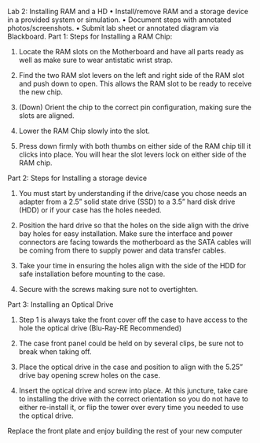 Lab 2: Installing RAM and a HD 
•	 Install/remove RAM and a storage device in a provided system or simulation.
•	Document steps with annotated photos/screenshots.
•	Submit lab sheet or annotated diagram via Blackboard.
Part 1: Steps for Installing a RAM Chip:
 
1)	Locate the RAM slots on the Motherboard and have all parts ready as well as make sure to wear antistatic wrist strap. 

 
2)	Find the two RAM slot levers on the left and right side of the RAM slot and push down to open. This allows the RAM slot to be ready to receive the new chip. 

 
3)	(Down) Orient the chip to the correct pin configuration, making sure the slots are aligned. 
 
4)	Lower the RAM Chip slowly into the slot. 
 
5)	Press down firmly with both thumbs on either side of the RAM chip till it clicks into place. You will hear the slot levers lock on either side of the RAM chip. 


Part 2: Steps for Installing a storage device 
1)	You must start by understanding if the drive/case you chose needs an adapter from a 2.5” solid state drive (SSD) to a 3.5” hard disk drive (HDD) or if your case has the holes needed.
  
2)	Position the hard drive so that the holes on the side align with the drive bay holes for easy installation. Make sure the interface and power connectors are facing towards the motherboard as the SATA cables will be coming from there to supply power and data transfer cables. 
 

3) Take your time in ensuring the holes align with the side of the HDD for safe installation before mounting to the case.  

4)	Secure with the screws making sure not to overtighten.  







Part 3: Installing an Optical Drive
1)	Step 1 is always take the front cover off the case to have access to the hole the optical drive (Blu-Ray-RE Recommended)   
2)	The case front panel could be held on by several clips, be sure not to break when taking off. 



3)	Place the optical drive in the case and position to align with the 5.25” drive bay opening screw holes on the case. 
 
4)	Insert the optical drive and screw into place. At this juncture, take care to installing the drive with the correct orientation so you do not have to either re-install it, or flip the tower over every time you needed to use the optical drive. 
 
Replace the front plate and enjoy building the rest of your new computer
